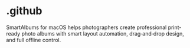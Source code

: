 # .github
SmartAlbums for macOS helps photographers create professional print-ready photo albums with smart layout automation, drag‑and‑drop design, and full offline control.
